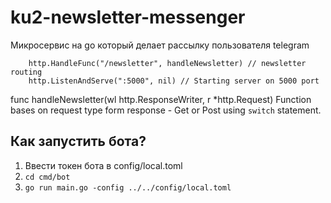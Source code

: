 # ku2-newsletter-messenger

Микросервис на go который делает рассылку пользователя telegram

```golang
	http.HandleFunc("/newsletter", handleNewsletter) // newsletter routing
	http.ListenAndServe(":5000", nil) // Starting server on 5000 port
```

func handleNewsletter(wl http.ResponseWriter, r \*http.Request)
Function bases on request type form response - Get or Post using `switch` statement.

## Как запустить бота?

1. Ввести токен бота в config/local.toml
2. `cd cmd/bot`
3. `go run main.go -config ../../config/local.toml`
